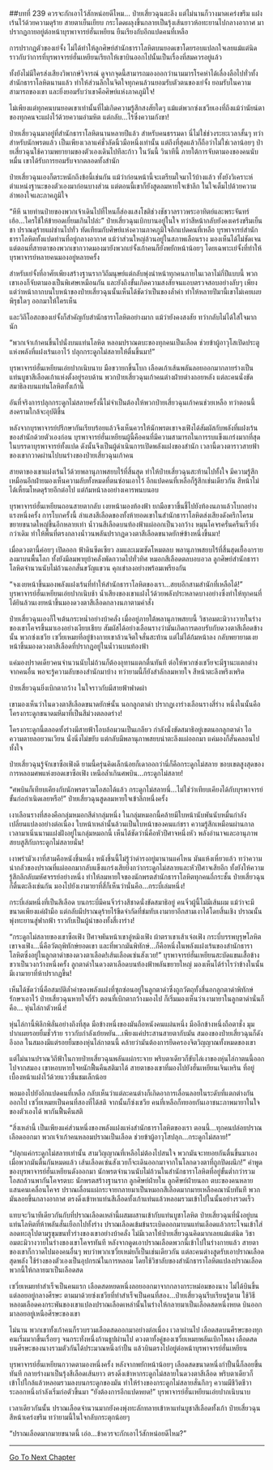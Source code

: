 ##บทที่ 239 ควรจะกักเอาไว้สักหน่อยดีไหม...
ป๋ายเสี่ยวฉุนตะลึง แต่ไม่นานก็วางมาดเคร่งขรึม แฝงเร้นไว้ด้วยความดุร้าย สายตาเย็นเยียบ กระโดดผลุงขึ้นกลายเป็นรุ้งเส้นยาวห้อทะยานไปกลางอากาศ มาปรากฏกายอยู่ต่อหน้าบุรพาจารย์ฮั่นเหยียน ยืนเรียงกับอีกแปดคนที่เหลือ

การปรากฏตัวของเย่จั้ง ไม่ได้ทำให้ลูกศิษย์สำนักธาราโลหิตบนยอดเขาโดยรอบแปลกใจเลยแม้แต่นิด ราวกับว่าการที่บุรพาจารย์ฮั่นเหยียนเรียกให้เขาบินออกไปนั้นเป็นเรื่องที่สมควรอยู่แล้ว

ทั้งยังไม่มีใครส่งเสียงวิพากษ์วิจารณ์ ดูจากจุดนี้สามารถมองออกว่านามมารโรคห่าได้เลื่องลือไปทั่วทั้งสำนักธาราโลหิตนานแล้ว ทำให้ส่วนลึกในจิตใจทุกคนล้วนยอมรับตัวตนของเย่จั้ง ยอมรับในความสามารถของเขา และยิ่งยอมรับว่าเขาคือศิษย์แห่งภาคภูมิใจ!

ไม่เพียงแต่ทุกคนบนยอดเขาเท่านั้นที่ไม่เกิดความรู้สึกสงสัยใดๆ แม้แต่พวกซ่งเชวียเองที่ถึงแม้ว่านัยน์ตาของทุกคนจะแฝงไว้ด้วยความอำมหิต แต่กลับ...ไร้ซึ่งความกังขา!

ป๋ายเสี่ยวฉุนมาอยู่ที่สำนักธาราโลหิตนานหลายปีแล้ว สำหรับคนธรรมดา นี่ไม่ใช่ช่วงระยะเวลาสั้นๆ ทว่าสำหรับนักพรตแล้ว เป็นเพียงเวลาแค่ชั่วลัดนิ้วมือหนึ่งเท่านั้น แต่ถึงที่สุดแล้วก็ถือว่าไม่ใช่เวลาน้อยๆ ป๋ายเสี่ยวฉุนใช้ความพยายามของตัวเองเดินไปทีละก้าว ในวันนี้ วินาทีนี้ ภายใต้การจับตามองของคนนับหมื่น เขาได้รับการยอมรับจากตลอดทั้งสำนัก

ป๋ายเสี่ยวฉุนเองก็ตระหนักถึงข้อนี้เช่นกัน แม้ว่าก่อนหน้านี้จะเตรียมใจมาไว้บ้างแล้ว ทั้งยังวิเคราะห์ตำแหน่งฐานะของตัวเองมาก่อนบางส่วน แต่ตอนนี้เขาก็ยังสูดลมหายใจเข้าลึก ในใจเต็มไปด้วยความลำพองใจและภาคภูมิใจ

“หึหึ นายท่านป๋ายของพวกเจ้าเดินไปที่ไหนก็ส่องแสงโชติช่วงชัชวาลราวพระอาทิตย์และพระจันทร์ เฮ้อ...ใครใช้ให้ข้ายอดเยี่ยมเกินไปล่ะ” ป๋ายเสี่ยวฉุนเบิกบานอยู่ในใจ ทว่าสีหน้ากลับยังคงเคร่งขรึมเย็นชา ปราณดุร้ายแผ่ซ่านไปทั่ว ทัดเทียมกับศิษย์แห่งความภาคภูมิใจอีกแปดคนที่เหลือ
บุรพาจารย์สำนักธาราโลหิตทั้งแปดท่านที่อยู่กลางอากาศ แม้ว่าส่วนใหญ่ล้วนอยู่ในสภาพเลือนราง มองเห็นได้ไม่ชัดเจน แต่ตอนที่สายตาของพวกเขากวาดมองมายังพวกเย่จั้งเก้าคนก็ยังพยักหน้าน้อยๆ โดยเฉพาะเย่จั้งที่ทำให้บุรพาจารย์หลายคนมองอยู่หลายครั้ง

สำหรับเย่จั้งที่อาศัยเพียงสร้างฐานรากวิถีมนุษย์แต่กลับพุ่งนำหน้าทุกคนภายในเวลาไม่กี่ปีแบบนี้ พวกเขาเองก็จับตามองเป็นพิเศษเหมือนกัน และยังถึงขั้นเกิดความสงสัยจนแอบตรวจสอบอย่างลับๆ เพียงแต่ว่าหน้ากากบนใบหน้าของป๋ายเสี่ยวฉุนนั้นเห็นได้ชัดว่าเป็นของล้ำค่า ทำให้หลายปีมานี้เขาไม่เคยเผยพิรุธใดๆ ออกมาให้ใครเห็น

และวิถีโอสถของเย่จั้งก็สำคัญกับสำนักธาราโลหิตอย่างมาก แม้ว่ายังคงสงสัย ทว่ากลับไม่ได้ใส่ใจมากนัก

“พวกเจ้าเก้าคนขึ้นไปนั่งบนแท่นโลหิต หลอมปราณตบะของทุกคนเป็นเลือด ช่วยข้าผู้อาวุโสเปิดประตูแห่งพลังที่แฝงเร้นเอาไว้ ปลุกกระดูกไม่สลายให้ตื่นขึ้นมา!”

บุรพาจารย์ฮั่นเหยียนเอ่ยปากเนิบนาบ มือขวายกขึ้นโบก เลือดเก้าเส้นพลันลอยออกมากลายร่างเป็นแท่นบูชาสีเลือดเก้าแห่งตั้งอยู่รอบด้าน พวกป๋ายเสี่ยวฉุนเก้าคนต่างฝ่ายต่างถอยหลัง แต่ละคนนั่งขัดสมาธิลงบนแท่นโลหิตทั้งเก้านี้

อันที่จริงการปลุกกระดูกไม่สลายครั้งนี้ไม่จำเป็นต้องให้พวกป๋ายเสี่ยวฉุนเก้าคนช่วยเหลือ ทว่าตอนนี้สงครามใกล้จะอุบัติขึ้น

หลังจากบุรพาจารย์ปรึกษากันเรียบร้อยแล้วจึงเห็นควรให้นักพรตเขาจงเฟิงได้สัมผัสกับพลังที่แฝงเร้นของสำนักด้วยตัวเองก่อน
บุรพาจารย์ฮั่นเหยียนผู้นี้คือคนที่มีความสามารถในการรบแข็งแกร่งมากที่สุดในบรรดาบุรพาจารย์ทั้งแปด ดังนั้นจึงเป็นผู้ดำเนินการเปิดพลังแฝงของสำนัก เวลานี้ดวงตาราวสายฟ้าของเขากวาดผ่านไปบนร่างของป๋ายเสี่ยวฉุนเก้าคน

สายตาของเขาแฝงเร้นไว้ด้วยพลานุภาพสยบไร้ที่สิ้นสุด ทำให้ป๋ายเสี่ยวฉุนสะท้านไปทั้งใจ มีความรู้สึกเหมือนอีกฝ่ายมองเห็นความลับทั้งหมดที่ตนซ่อนเอาไว้ อีกแปดคนที่เหลือก็รู้สึกเช่นเดียวกัน สีหน้าไม่ได้เหี้ยมโหดดุร้ายอีกต่อไป แต่ก้มหน้าลงอย่างเคารพนบนอบ

บุรพาจารย์ฮั่นเหยียนถอนสายตากลับ เงยหน้ามองท้องฟ้า ยกมือขวาขึ้นชี้ไปยังท้องนภาแล้วโบกอย่างแรงหนึ่งครั้ง การโบกครั้งนี้ ลำแสงสีเลือดของทั้งห้ายอดเขาในสำนักธาราโลหิตส่งเสียงดังครึกโครมขยายขนาดใหญ่ขึ้นอีกหลายเท่า น้ำวนสีเลือดบนท้องฟ้าแผ่ออกเป็นวงกว้าง หมุนโคจรครั่นครืนเร็วยิ่งกว่าเดิม ทำให้พื้นที่ตรงกลางน้ำวนพลันปรากฏดวงตาสีเลือดขนาดยักษ์ข้างหนึ่งขึ้นมา!

เมื่อดวงตานี้ค่อยๆ เปิดออก ฟ้าดินซีดเซียว ลมและเมฆซัดโหมตลบ พลานุภาพสยบไร้ที่สิ้นสุดเยื้องกรายลงมาบนพื้นโลก ทั้งยังมีลมพายุบ้าคลั่งพัดกวาดไปทั่วทิศ หมอกสีเลือดตลบอบอวล ลูกศิษย์สำนักธาราโลหิตจำนวนนับไม่ถ้วนอกสั่นขวัญแขวน คุกเข่าลงอย่างพร้อมเพรียงกัน

“จงเงยหน้าขึ้นมองพลังแฝงเร้นที่ทำให้สำนักธาราโลหิตของเรา...สยบอีกสามสำนักที่เหลือได้!” บุรพาจารย์ฮั่นเหยียนเอ่ยปากเนิบช้า น้ำเสียงของเขาแฝงไว้ด้วยพลังประหลาดบางอย่างซึ่งทำให้ทุกคนที่ได้ยินล้วนเงยหน้าขึ้นมองดวงตาสีเลือดกลางนภาตามคำสั่ง

ป๋ายเสี่ยวฉุนเองก็ใจเต้นกระหน่ำอย่างบ้าคลั่ง เมื่ออยู่ภายใต้พลานุภาพสยบนี้ วิชาอมตะมิวางวายในร่างของเขาโคจรขึ้นมาเองอย่างเงียบเชียบ สัมผัสได้อย่างเลือนรางว่ามันเกิดการตอบรับกับดวงตาสีเลือดข้างนั้น
พวกซ่งเชวีย เซวี่ยเหมยที่อยู่ข้างกายเขาล้วนจิตใจสั่นสะท้าน แต่ไม่ได้ก้มหน้าลง กลับพยายามเงยหน้าขึ้นมองดวงตาสีเลือดที่ปรากฏอยู่ในน้ำวนบนท้องฟ้า

แค่มองปราดเดียวคนจำนวนนับไม่ถ้วนก็ต้องอุทานแตกตื่นทันที ต่อให้พวกซ่งเชวียจะมีฐานะแตกต่างจากคนอื่น พอจะรู้ความลับของสำนักมาบ้าง ทว่ายามนี้ก็ยังสำลักลมหายใจ สีหน้าตะลึงพรึงเพริด

ป๋ายเสี่ยวฉุนยิ่งเบิกตากว้าง ในใจราวกับมีสายฟ้าฟาดผ่า

เขามองเห็นว่าในดวงตาสีเลือดขนาดยักษ์นั้น นอกลูกตาดำ ปรากฏเงาร่างเลือนรางสี่ร่าง หนึ่งในนั้นคือโครงกระดูกขนาดมหึมาที่เป็นสีม่วงตลอดร่าง!

โครงกระดูกนี้ตลอดทั้งร่างมีสายฟ้าโอบล้อมวนเป็นเกลียว กำลังนั่งขัดสมาธิอยู่เขตนอกลูกตาดำ ไอความตายลอยวนเวียน นั่งนิ่งไม่ขยับ แต่กลับมีพลานุภาพสยบน่าตะลึงแผ่ออกมา แค่มองก็สั่นคลอนไปทั้งใจ

ป๋ายเสี่ยวฉุนรู้จักเขาซือเฟิงดี ยามนี้ครุ่นคิดเล็กน้อยก็เดาออกว่านี่ก็คือกระดูกไม่สลาย ขอบเขตสูงสุดของการหลอมศพแห่งยอดเขาซือเฟิง เหนือล้ำเกินศพบิน...กระดูกไม่สลาย!

“ศพบินก็เทียบเคียงกับนักพรตรวมโอสถได้แล้ว กระดูกไม่สลายนี่...ไม่ใช่ว่าเทียบเคียงได้กับบุรพาจารย์ขั้นก่อกำเนิดเลยหรือ!” ป๋ายเสี่ยวฉุนสูดลมหายใจเข้าลึกหนึ่งครั้ง

เงาเลือนรางที่สองคือกลุ่มหมอกสีดำกลุ่มหนึ่ง ในกลุ่มหมอกนี้คล้ายมีใบหน้านับพันนับหมื่นกำลังเปลี่ยนแปลงอย่างต่อเนื่อง ใบหน้าเหล่านั้นล้วนเป็นใบหน้าของคนแก่ชรา ความรู้สึกเหมือนผ่านกาลเวลามาเนิ่นนานแฝงฝังอยู่ในกลุ่มหมอกนี้ เห็นได้ชัดว่านี่คือหัวปีศาจหนึ่งหัว พลังอำนาจและอานุภาพสยบสูสีกับกระดูกไม่สลายนั่น!

เงาพร่ามัวเงาที่สามคือหนังชิ้นหนึ่ง หนังชิ้นนี้ไม่รู้ว่าดำรงอยู่มานานแค่ไหน มันแห้งเหี่ยวแล้ว ทว่าความน่ากลัวของปราณที่แผ่ออกมากลับแข็งแกร่งเสียยิ่งกว่ากระดูกไม่สลายและหัวปีศาจเสียอีก ทั้งยังให้ความรู้สึกลึกลับมหัศจรรย์อย่างหนึ่ง ทำให้ลมหายใจของนักพรตสำนักธาราโลหิตทุกคนถี่กระชั้น
ป๋ายเสี่ยวฉุนก็ตื่นตะลึงเช่นกัน มองไปยังเงามายาที่สี่ก็เห็นว่านั่นคือ...กระบี่เล่มหนึ่ง!

กระบี่เล่มหนึ่งที่เป็นสีเลือด บนกระบี่มีคนจิ๋วร่างสีชาดนั่งขัดสมาธิอยู่ คนจิ๋วผู้นี้ไม่มีเส้นผม แม้ว่าจะมีขนาดเพียงแค่ฝ่ามือ แต่กลับมีปราณดุร้ายไร้ขีดจำกัดที่ข่มทับเงามายาอีกสามเงาได้โดยสิ้นเชิง ปราณนั้นพุ่งทะยานสู่ฟากฟ้า ราวกับเป็นผู้นำของทั้งสี่เงาร่าง!

“กระดูกไม่สลายของเขาซือเฟิง ปีศาจพันหน้าเขาอู๋หมิงเฟิง ผ้าตราเขาเส้าเจ๋อเฟิง กระบี่บรรพบุรุษโลหิตเขาจงเฟิง...นี่คือวัตถุพิทักษ์ยอดเขา และที่พวกมันพิทักษ์...ก็คือหนึ่งในพลังแฝงเร้นของสำนักธาราโลหิตซึ่งอยู่ในลูกตาดำของดวงตาเลือด!เส้นเลือดเซ่นสังเวย!” บุรพาจารย์ฮั่นเหยียนสะบัดแขนเสื้อข้างขวาเป็นวงกว้างหนึ่งครั้ง ลูกตาดำในดวงตาเลือดบนท้องฟ้าพลันขยายใหญ่ มองเห็นได้รำไรว่าข้างในนั้นมีเงามายาที่ห้าปรากฏขึ้น!

เห็นได้ชัดว่านี่คือสมบัติล้ำค่าของพลังแฝงที่ซุกซ่อนอยู่ในลูกตาดำซึ่งถูกวัตถุทั้งสี่นอกลูกตาดำพิทักษ์รักษาเอาไว้ ป๋ายเสี่ยวฉุนหายใจถี่รัว ตอนที่เบิกตากว้างมองไป ก็เริ่มมองเห็นว่าเงามายาในลูกตาดำนั่นก็คือ...
หุ่นไล่กาตัวหนึ่ง!

หุ่นไล่กานี้พิลึกพิลั่นอย่างถึงที่สุด มือข้างหนึ่งของมันถือหนังคนแผ่นหนึ่ง มืออีกข้างหนึ่งถือตาชั่ง มุมปากเผยรอยยิ้มชั่วร้าย ราวกับกำลังเย้ยหยัน...เพียงแค่ประสานสายตากับมัน สมองของป๋ายเสี่ยวฉุนก็ดังอึงอล ในสมองมีแต่รอยยิ้มของหุ่นไล่กาตนนี้ คล้ายว่ามันต้องการยึดครองจิตวิญญาณทั้งหมดของเขา

แต่ไม่นานปราณวิถีฟ้าในกายป๋ายเสี่ยวฉุนพลันแผ่กระจาย พริบตาเดียวก็ขับไล่เงาของหุ่นไล่กาตนนี้ออกไปจากสมอง เขาหอบหายใจหนักฟื้นคืนสติมาได้ สายตาของเขาที่มองไปยังฮั่นเหยียนเจินเหริน ที่อยู่เบื้องหน้าแฝงไว้ด้วยแววชื่นชมเล็กน้อย

พอมองไปยังอีกแปดคนที่เหลือ กลับเห็นว่าแต่ละคนต่างก็เกิดอาการเลื่อนลอยในระดับที่แตกต่างกันออกไป เซวี่ยเหมยเป็นคนที่สองที่ได้สติ จากนั้นก็ซ่งเชวีย คนที่เหลือก็ทยอยกันเอาชนะภาพมายาในใจของตัวเองได้ พากันฟื้นคืนสติ

“สิ่งเหล่านี้ เป็นเพียงแค่ส่วนหนึ่งของพลังแฝงแห่งสำนักธาราโลหิตของเรา ตอนนี้...ทุกคนปล่อยปราณเลือดออกมา พวกเจ้าเก้าคนหลอมปราณเป็นเลือด ช่วยข้าผู้อาวุโสปลุก...กระดูกไม่สลาย!”

“ปลุกแค่กระดูกไม่สลายเท่านั้น สามวิญญาณที่เหลือไม่ต้องไปสนใจ พวกมันจะทยอยกันตื่นขึ้นมาเอง เมื่อพวกมันตื่นกันหมดแล้ว เส้นเลือดเซ่นสังเวยก็จะเดินออกมาจากในโลกดวงตาที่ถูกปิดผนึก!” คำพูดของบุรพาจารย์ฮั่นเหยียนดังออกมา นักพรตจำนวนนับไม่ถ้วนในสำนักธาราโลหิตที่อยู่ขั้นต่ำกว่ารวมโอสถล้วนพากันโคจรตบะ
นักพรตสร้างฐานราก ลูกศิษย์ฝ่ายใน ลูกศิษย์ฝ่ายนอก ตบะของคนหลายแสนคนเคลื่อนโคจร ปราณเลื่อนแผ่กระจายกลายมาเป็นหมอกสีเลือดมากมายเหลือคณานับทันที พวกมันลอยขึ้นกลางอากาศ ตรงดิ่งเข้าหาแท่นสีเลือดทั้งเก้าแท่นแล้วหลอมรวมเข้าไปในนั้นอย่างรวดเร็ว

แทบจะวินาทีเดียวกันกับที่ปราณเลือดเหล่านี้ผสมผสานเข้ากับแท่นบูชาโลหิต ป๋ายเสี่ยวฉุนที่นั่งอยู่บนแท่นโลหิตที่ห้าพลันสั่นเยือกไปทั้งร่าง ปราณเลือดเข้มข้นระเบิดออกมาบนแท่นเลือดแล้วกระโจนเข้าใส่ ลอดทะลุไปตามรูขุมขนทั่วร่างของเขาอย่างบ้าคลั่ง
ไม่มีเวลาให้ป๋ายเสี่ยวฉุนคิดมากเลยแม้แต่นิด วิชาอมตะมิวางวายในร่างของเขาโคจรทันที หลังจากดูดเอาปราณเลือดพวกนี้เข้าไปในร่างกายแล้ว สายตาของเขาก็กวาดไปมองคนอื่นๆ พบว่าพวกเซวี่ยเหม่ยก็เป็นเช่นเดียวกัน แต่ละคนต่างสูดรับเอาปราณเลือดสุดพลัง ใช้ร่างของตัวเองเป็นอุปกรณ์ในการหลอม โดยใช้วิชาลับของสำนักธาราโลหิตแปลงปราณเลือดพวกนี้ให้กลายมาเป็นเลือดสด

เซวี่ยเหมยทำสำเร็จเป็นคนแรก เลือดสดหยดหนึ่งลอยออกมาจากกลางกระหม่อมของนาง ไม่ได้บินขึ้น แต่ลอยอยู่กลางศีรษะ ตามมาด้วยซ่งเชวียที่ทำสำเร็จเป็นคนที่สอง...ป๋ายเสี่ยวฉุนรีบเรียนรู้ตาม ใช้วิธีหลอมเลือดคงกระพันของเขาแปลงปราณเลือดเหล่านั้นในร่างให้กลายมาเป็นเลือดสดหนึ่งหยด บินออกมาลอยอยู่เหนือศีรษะของเขา

ไม่นาน พวกเขาทั้งเก้าคนก็รวบรวมเลือดสดออกมาอย่างต่อเนื่อง เวลาผ่านไป เลือดสดบนศีรษะของทุกคนเริ่มมากขึ้นเรื่อยๆ จนกระทั่งหนึ่งก้านธูปผ่านไป ดวงตาทั้งคู่ของเซวี่ยเหมยพลันเบิกโพลง เลือดสดบนศีรษะของนางรวมตัวกันได้ประมาณหนึ่งกำปั้น แล้วบินตรงไปอยู่ต่อหน้าบุรพาจารย์ฮั่นเหยียน

บุรพาจารย์ฮั่นเหยียนกวาดตามองหนึ่งครั้ง หลังจากพยักหน้าน้อยๆ เลือดสดขนาดหนึ่งกำปั้นนี้ก็ลอยขึ้นทันที กลายร่างมาเป็นรุ้งสีเลือดเส้นยาว ตรงดิ่งเข้าหากระดูกไม่สลายในดวงตาสีเลือด พริบตาเดียวก็เข้าไปใกล้แล้วหลอมรวมลงบนกระดูกของมัน ทำให้ร่างของกระดูกไม่สลายสั่นกึกๆ ความมีชีวิตชีวาระลอกหนึ่งกำลังเริ่มก่อตัวขึ้นมา
“ยังต้องการอีกแปดหยด!” บุรพาจารย์ฮั่นเหยียนเอ่ยปากเนิบนาบ

เวลาเดียวกันนั้น ปราณเลือดจำนวนมากยังคงพุ่งทะลักทลายเข้าหาแท่นบูชาสีเลือดทั้งเก้า ป๋ายเสี่ยวฉุนสีหน้าเคร่งขรึม ทว่ายามนี้ในใจกลับกระตุกน้อยๆ

“ปราณเลือดมากมายขนาดนี้ เอ่อ...ข้าควรจะกักเอาไว้สักหน่อยดีไหม?”

------



[Go To Next Chapter]( ./57.md)
